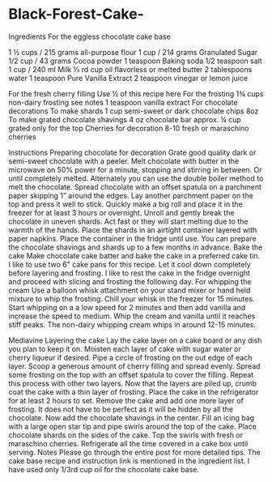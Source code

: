 # Black-Forest-Cake-
Ingredients
For the eggless chocolate cake base

1 ½ cups / 215 grams all-purpose flour
1 cup / 214 grams Granulated Sugar
1/2 cup / 43 grams Cocoa powder
1 teaspoon Baking soda
1/2 teaspoon salt
1 cup / 240 ml Milk
⅓ rd cup oil flavorless or melted butter
2 tablespoons water
1 teaspoon Pure Vanilla Extract
2 teaspoon vinegar or lemon juice

For the fresh cherry filling
Use ½ of this recipe here
For the frosting
1¾ cups non-dairy frosting see notes
1 teaspoon vanilla extract
For chocolate decorations
To make shards
1 cup semi-sweet or dark chocolate chips 8oz
To make grated chocolate shavings
4 oz chocolate bar approx. ¼ cup grated only for the top
Cherries for decoration
8-10 fresh or maraschino cherries


Instructions
Preparing chocolate for decoration
Grate good quality dark or semi-sweet chocolate with a peeler.
Melt chocolate with butter in the microwave on 50% power for a minute, stopping and stirring in between.
Or until completely melted. Alternately you can use the double boiler method to melt the chocolate.
Spread chocolate with an offset spatula on a parchment paper skipping 1” around the edges.
Lay another parchment paper on the top and press it well to stick.
Quickly make a big roll and place it in the freezer for at least 3 hours or overnight.
Unroll and gently break the chocolate in uneven shards.
Act fast or they will start melting due to the warmth of the hands.
Place the shards in an airtight container layered with paper napkins.
Place the container in the fridge until use.
You can prepare the chocolate shavings and shards up to a few months in advance.
Bake the cake
Make chocolate cake batter and bake the cake in a preferred cake tin.
I like to use two 6" cake pans for this recipe.
Let it cool down completely before layering and frosting.
I like to rest the cake in the fridge overnight and proceed with slicing and frosting the following day.
For whipping the cream
Use a balloon whisk attachment on your stand mixer or hand held mixture to whip the frosting.
Chill your whisk in the freezer for 15 minutes.
Start whipping on a a low speed for 2 minutes and then add vanilla and increase the speed to medium.
Whip the cream and vanilla until it reaches stiff peaks.
The non-dairy whipping cream whips in around 12-15 minutes.


Mediavine
Layering the cake
Lay the cake layer on a cake board or any dish you plan to keep it on.
Moisten each layer of cake with sugar water or cherry liqueur if desired.
Pipe a circle of frosting on the out edge of each layer.
Scoop a generous amount of cherry filling and spread evenly.
Spread some frosting on the top with an offset spatula to cover the filling.
Repeat this process with other two layers.
Now that the layers are piled up, crumb coat the cake with a thin layer of frosting.
Place the cake in the refrigerator for at least 2 hours to set.
Remove the cake and add one more layer of frosting.
It does not have to be perfect as it will be hidden by all the chocolate.
Now add the chocolate shavings in the center.
Fill an icing bag with a large open star tip and pipe swirls around the top of the cake.
Place chocolate shards on the sides of the cake.
Top the swirls with fresh or maraschino cherries.
Refrigerate all the time covered in a cake box until serving.
Notes
Please go through the entire post for more detailed tips.
The cake base recipe and instruction link  is mentioned in the ingredient list.
I have used only 1/3rd cup oil for the chocolate cake base.
